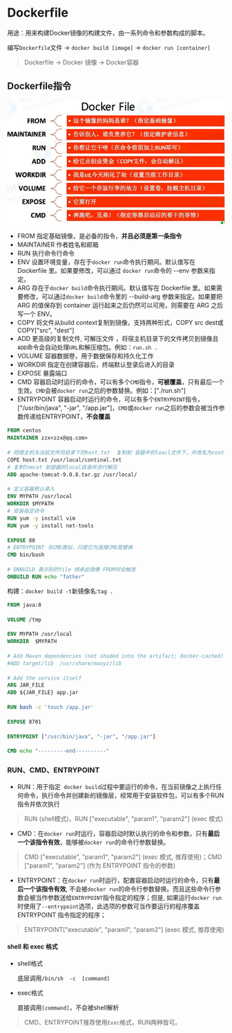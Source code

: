 # Dockerfile

用途：用来构建Docker镜像的构建文件，由一系列命令和参数构成的脚本。

编写`Dockerfile`文件 -> `docker build [image]`  ->  `docker run [container]`

> Dockerfile  ->  Docker 镜像  ->  Docker容器

## Dockerfile指令

<img src="image/DockerFile.jpg" style="zoom: 67%;" />

- FROM    指定基础镜像，是必备的指令，**并且必须是第一条指令**  
- MAINTAINER  作者姓名和邮箱
- RUN     执行命令行命令
- ENV    设置环境变量，存在于`docker run`命令执行期间。默认值写在 Dockerfile 里。如果要修改，可以通过 `docker run`命令的 --env 参数来指定。
- ARG    存在于`docker build`命令执行期间。默认值写在 Dockerfile 里。如果需要修改，可以通过`docker build`命令里的 --build-arg 参数来指定。如果要把 ARG 的值保存到 container 运行起来之后仍然可以可用，则需要在 ARG 之后写一个 ENV。
- COPY   将文件从build context复制到镜像，支持两种形式，COPY src dest或COPY["src",  "dest"]
- ADD  更高级的复制文件, 可解压文件 ，将宿主机目录下的文件拷贝到镜像且`ADD`命令会自动处理`URL`和解压缩包。例如：`run.sh .`
- VOLUME   容器数据卷，用于数据保存和持久化工作
- WORKDIR    指定在创建容器后，终端默认登录后进入的目录
- EXPOSE    暴露端口  
- CMD    容器启动时运行的命令，可以有多个`CMD`指令，**可被覆盖**，只有最后一个生效。`CMD`会被`docker run`之后的参数替换。例如：["./run.sh"]
- ENTRYPOINT   容器启动时运行的命令，可以有多个`ENTRYPOINT`指令，["/usr/bin/java", "-jar", "/app.jar"]，`CMD`或`docker run`之后的参数会被当作参数传递给ENTRYPOINT，**不会覆盖**

```dockerfile
FROM centos
MAINTAINER zzx<zzx@qq.com>

# 把宿主机与当前文件同目录下的host.txt  复制到 容器中的loacl文件下，并改名为continal.txt
COPE host.txt /usr/local/continal.txt
# 复制Tomcat 到容器的local目录并进行解压
ADD apache-tomcat-9.0.8.tar.gz /usr/local/

# 定义容器默认录入
ENV MYPATH /usr/local
WORKDIR $MYPATH
# 安装指定命令
RUN yum -y install vim
RUN yum -y install net-tools

EXPOSE 80
# ENTRYPOINT 与CMD类似，只是它为连接CMD是替换
CMD bin/bash

# ONBUILD 表示别的file 继承此镜像 FROM时会触发
ONBUILD RUN echo "father"

```

构建：`docker build -t`新镜像名:`tag .`

```dockerfile
FROM java:8

VOLUME /tmp

ENV MYPATH /usr/local
WORKDIR  $MYPATH

# Add Maven dependencies (not shaded into the artifact; Docker-cached)
#ADD target/lib  /usr/share/maoyz/lib

# Add the service itself
ARG JAR_FILE
ADD ${JAR_FILE} app.jar

RUN bash -c 'touch /app.jar'

EXPOSE 8701

ENTRYPOINT ["/usr/bin/java", "-jar", "/app.jar"]

CMD echo "---------end----------"
```

### RUN、CMD、ENTRYPOINT

- RUN：用于指定` docker build`过程中要运行的命令，在当前镜像之上执行任何命令，执行命令并创建新的镜像层，经常用于安装软件包，可以有多个RUN指令并依次执行

> RUN <command> (shell模式)，RUN ["executable", "param1", "param2"] (exec 模式)

- CMD：在`docker run`时运行，容器启动时默认执行的命令和参数，只有**最后一个该指令有效**，能够被`docker run`的命令行参数替换。

> CMD ["executable", "param1",  "param2"] (exec 模式, 推荐使用)；CMD ["param1", "param2"] (作为 ENTRYPOINT 指令的参数)

- ENTRYPOINT：在`docker run`时运行，配置容器启动时运行的命令，只有**最后一个该指令有效**, 不会被`docker run`的命令行参数替换。而且这些命令行参数会被当作参数送给`ENTRYPOINT`指令指定的程序；但是, 如果运行`docker run`时使用了`--entrypoint`选项，此选项的参数可当作要运行的程序覆盖 ENTRYPOINT 指令指定的程序；

> ENTRYPOINT["executable", "param1",  "param2"] (exec 模式, 推荐使用)

#### shell 和 exec 格式

- shell格式

  底层调用`/bin/sh  -c  [command]`

- exec格式

  直接调用`[command]`，不会被shell解析

> CMD、ENTRYPOINT推荐使用`Exec`格式，RUN两种皆可。
